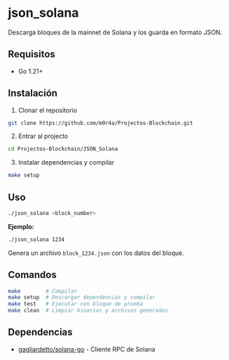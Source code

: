 # json_solana

Descarga bloques de la mainnet de Solana y los guarda en formato JSON.

## Requisitos

- Go 1.21+

## Instalación

1. Clonar el repositorio

```bash
git clone https://github.com/m0r4a/Projectos-Blockchain.git
```

2. Entrar al projecto

```bash
cd Projectos-Blockchain/JSON_Solana
```

3. Instalar dependencias y compilar

```bash
make setup
```

## Uso

```bash
./json_solana <block_number>
```

**Ejemplo:**

```bash
./json_solana 1234
```

Genera un archivo `block_1234.json` con los datos del bloque.

## Comandos

```bash
make        # Compilar
make setup  # Descargar dependencias y compilar
make test   # Ejecutar con bloque de prueba
make clean  # Limpiar binarios y archivos generados
```

## Dependencias

- [gagliardetto/solana-go](https://github.com/gagliardetto/solana-go) - Cliente RPC de Solana
